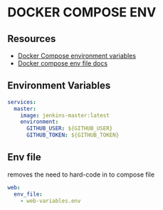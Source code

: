 # DOCKER COMPOSE ENV

## Resources

- [Docker Compose environment variables](https://docs.docker.com/compose/environment-variables/)
- [Docker compose env file docs](https://docs.docker.com/compose/env-file/)

## Environment Variables

```yml
services:
  master:
    image: jenkins-master:latest
    environment:
      GITHUB_USER: ${GITHUB_USER}
      GITHUB_TOKEN: ${GITHUB_TOKEN}
```

## Env file

removes the need to hard-code in to compose file

```yml
web:
  env_file:
    - web-variables.env
```
